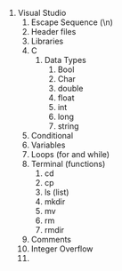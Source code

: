 1. Visual Studio
   1. Escape Sequence (\n)
   2. Header files
   3. Libraries
   4. C
      1. Data Types
          1. Bool
          2. Char
          3. double
          4. float
          5. int
          6. long
          7. string
     2. Conditional
     3. Variables
     4. Loops (for and while)
   6. Terminal (functions)
      1. cd
      2. ср
      3. ls (list)
      4. mkdir
      5. mv
      6. rm
      7. rmdir
   7. Comments
   8. Integer Overflow
   9. 
         

